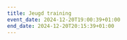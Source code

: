 ```yaml
---
title: Jeugd training
event_date: 2024-12-20T19:00:39+01:00
end_date: 2024-12-20T20:15:39+01:00
---
```

